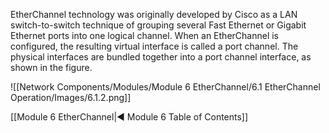 EtherChannel technology was originally developed by Cisco as a LAN switch-to-switch technique of grouping several Fast Ethernet or Gigabit Ethernet ports into one logical channel. When an EtherChannel is configured, the resulting virtual interface is called a port channel. The physical interfaces are bundled together into a port channel interface, as shown in the figure.

![[Network Components/Modules/Module 6 EtherChannel/6.1 EtherChannel Operation/Images/6.1.2.png]]

[[Module 6 EtherChannel|◀ Module 6 Table of Contents]]